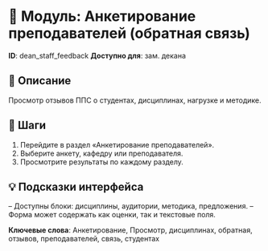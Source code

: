 # 📘 Модуль: Анкетирование преподавателей (обратная связь)
**ID**: dean_staff_feedback
**Доступно для**: зам. декана

## 📝 Описание
Просмотр отзывов ППС о студентах, дисциплинах, нагрузке и методике.

## 🩜 Шаги
1. Перейдите в раздел «Анкетирование преподавателей».
2. Выберите анкету, кафедру или преподавателя.
3. Просмотрите результаты по каждому разделу.

## 💡 Подсказки интерфейса
– Доступны блоки: дисциплины, аудитории, методика, предложения.
– Форма может содержать как оценки, так и текстовые поля.

**Ключевые слова**: Анкетирование, Просмотр, дисциплинах, обратная, отзывов, преподавателей, связь, студентах

